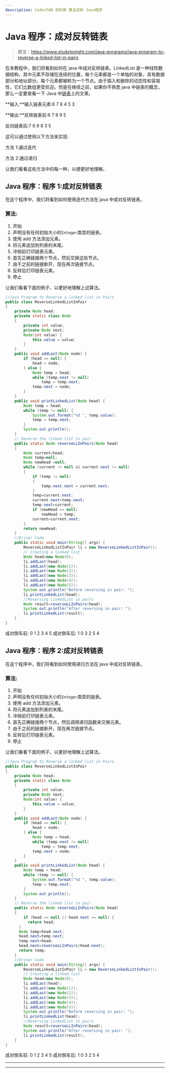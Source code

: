 ```yaml
---
description: CoderFAN 资料库 算法资料 Java程序
---
```


# Java 程序：成对反转链表

> 原文：<https://www.studytonight.com/java-programs/java-program-to-reverse-a-linked-list-in-pairs>

在本教程中，我们将看到如何在 java 中成对反转链表。LinkedList 是一种线性数据结构，其中元素不存储在连续的位置，每个元素都是一个单独的对象，具有数据部分和地址部分。每个元素都被称为一个节点。由于插入和删除的动态性和容易性，它们比数组更受欢迎。但是在继续之前，如果你不熟悉 java 中链表的概念，那么一定要查看一下 Java 中[链表](https://www.studytonight.com/java/linkedlist-in-collection-framework.php)上的文章。

**输入:**输入链表元素:6 7 8 4 5 3

**输出:**反转链表前:6 7 8 9 5

反向链表后:7 6 9 8 3 5

这可以通过使用以下方法来实现:

方法 1:通过迭代

方法 2:通过递归

让我们看看这些方法中的每一种，以便更好地理解。

## Java 程序：程序 1:成对反转链表

在这个程序中，我们将看到如何使用迭代方法在 java 中成对反转链表。

### 算法:

1.  开始
2.  声明没有任何初始大小的`Integer`类型的链表。
3.  使用 add 方法添加元素。
4.  将元素追加到列表的末尾。
5.  冲销前打印链表元素。
6.  首先正确链接两个节点，然后交换这些节点。
7.  由于之前的链接断开，现在再次链接节点。
8.  反转后打印链表元素。
9.  停止

让我们看看下面的例子，以更好地理解上述算法。

```java
//Java Program to Reverse a linked list in Pairs
public class ReverseLinkedListInPair
{
    private Node head;
    private static class Node 
    {
        private int value;
        private Node next;
        Node(int value) {
            this.value = value;
        }
    }
    public void addLast(Node node) {
        if (head == null) {
            head = node;
        } else {
            Node temp = head;
            while (temp.next != null)
                temp = temp.next;
            temp.next = node;
        }
    }
    public void printLinkedList(Node head) {
        Node temp = head;
        while (temp != null) {
            System.out.format("%d ", temp.value);
            temp = temp.next;
        }
        System.out.println();
    }
    // Reverse the linked list in pair
    public static Node reverseLLInPairs(Node head) 
    {
        Node current=head;
        Node temp=null;
        Node newHead =null;
        while (current != null && current.next != null) 
        {
            if (temp != null) 
            {
                temp.next.next = current.next;
            }
            temp=current.next;     
            current.next=temp.next;
            temp.next=current;
            if (newHead == null)
                newHead = temp;
            current=current.next;
        }     
        return newHead;
    }
    //Driver Code
    public static void main(String[] args) {
        ReverseLinkedListInPair li = new ReverseLinkedListInPair();
        // Creating a linked list
        Node head=new Node(0);
        li.addLast(head);
        li.addLast(new Node(1));
        li.addLast(new Node(2));
        li.addLast(new Node(3));
        li.addLast(new Node(4));
        li.addLast(new Node(5));
        System.out.println("Before reversing in pair: ");
        li.printLinkedList(head);
        //Reversing LinkedList in pairs
        Node result=reverseLLInPairs(head);
        System.out.println("After reversing in pair: ");
        li.printLinkedList(result);
    }
}
```

成对倒车前:
0 1 2 3 4 5
成对倒车后:
1 0 3 2 5 4

## Java 程序：程序 2:成对反转链表

在这个程序中，我们将看到如何使用递归方法在 java 中成对反转链表。

### 算法:

1.  开始
2.  声明没有任何初始大小的`Integer`类型的链表。
3.  使用 add 方法添加元素。
4.  将元素追加到列表的末尾。
5.  冲销前打印链表元素。
6.  首先正确链接两个节点，然后调用递归函数来交换元素。
7.  由于之前的链接断开，现在再次链接节点。
8.  反转后打印链表元素。
9.  停止

让我们看看下面的例子，以更好地理解上述算法。

```java
//Java Program to Reverse a linked list in Pairs
public class ReverseLinkedListInPair
{
    private Node head;
    private static class Node 
    {
        private int value;
        private Node next;
        Node(int value) {
            this.value = value;
        }
    }
    public void addLast(Node node) {
        if (head == null) {
            head = node;
        } else {
            Node temp = head;
            while (temp.next != null)
                temp = temp.next;
            temp.next = node;
        }
    }
    public void printLinkedList(Node head) {
        Node temp = head;
        while (temp != null) {
            System.out.format("%d ", temp.value);
            temp = temp.next;
        }
        System.out.println();
    }
    // Reverse the linked list in pair
    public static Node reverseLLInPairs(Node head) 
    {
        if (head == null || head.next == null) {
          return head;
      }
      Node temp=head.next;
      head.next=temp.next;
      temp.next=head;
      head.next=reverseLLInPairs(head.next);
      return temp;
    }
    //Driver Code
    public static void main(String[] args) {
        ReverseLinkedListInPair li = new ReverseLinkedListInPair();
        // Creating a linked list
        Node head=new Node(0);
        li.addLast(head);
        li.addLast(new Node(1));
        li.addLast(new Node(2));
        li.addLast(new Node(3));
        li.addLast(new Node(4));
        li.addLast(new Node(5));
        System.out.println("Before reversing in pair: ");
        li.printLinkedList(head);
        //Reversing LinkedList in pairs
        Node result=reverseLLInPairs(head);
        System.out.println("After reversing in pair: ");
        li.printLinkedList(result);
    }
}
```

成对倒车前:
0 1 2 3 4 5
成对倒车后:
1 0 3 2 5 4

* * *

* * *